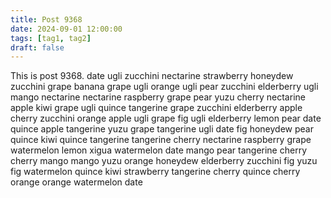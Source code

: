 ```yaml
---
title: Post 9368
date: 2024-09-01 12:00:00
tags: [tag1, tag2]
draft: false
---
```

This is post 9368.
date
ugli
zucchini
nectarine
strawberry
honeydew
zucchini
grape
banana
grape
ugli
orange
ugli
pear
zucchini
elderberry
ugli
mango
nectarine
nectarine
raspberry
grape
pear
yuzu
cherry
nectarine
apple
kiwi
grape
ugli
quince
tangerine
grape
zucchini
elderberry
apple
cherry
zucchini
orange
apple
ugli
grape
fig
ugli
elderberry
lemon
pear
date
quince
apple
tangerine
yuzu
grape
tangerine
ugli
date
fig
honeydew
pear
quince
kiwi
quince
tangerine
tangerine
cherry
nectarine
raspberry
grape
watermelon
lemon
xigua
watermelon
date
mango
pear
tangerine
cherry
cherry
mango
mango
yuzu
orange
honeydew
elderberry
zucchini
fig
yuzu
fig
watermelon
quince
kiwi
strawberry
tangerine
cherry
quince
cherry
orange
orange
watermelon
date
